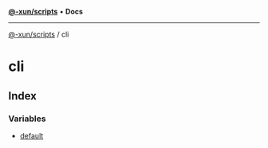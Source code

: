 [**@-xun/scripts**](../README.md) • **Docs**

***

[@-xun/scripts](../README.md) / cli

# cli

## Index

### Variables

- [default](variables/default.md)
